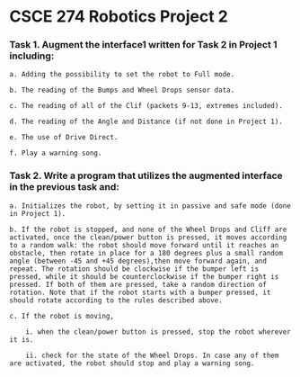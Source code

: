 # CSCE 274 Robotics Project 2

### Task 1. Augment the interface1 written for Task 2 in Project 1 including:
	a. Adding the possibility to set the robot to Full mode.

	b. The reading of the Bumps and Wheel Drops sensor data.

	c. The reading of all of the Clif (packets 9-13, extremes included).
    
	d. The reading of the Angle and Distance (if not done in Project 1).
	
    e. The use of Drive Direct.
	
    f. Play a warning song.

### Task 2. Write a program that utilizes the augmented interface in the previous task and:
	a. Initializes the robot, by setting it in passive and safe mode (done in Project 1).
	
    b. If the robot is stopped, and none of the Wheel Drops and Cliff are activated, once the clean/power button is pressed, it moves according to a random walk: the robot should move forward until it reaches an obstacle, then rotate in place for a 180 degrees plus a small random angle (between -45 and +45 degrees),then move forward again, and repeat. The rotation should be clockwise if the bumper left is pressed, while it should be counterclockwise if the bumper right is pressed. If both of them are pressed, take a random direction of rotation. Note that if the robot starts with a bumper pressed, it should rotate according to the rules described above.
	
    c. If the robot is moving, 
		
        i. when the clean/power button is pressed, stop the robot wherever it is.
		
        ii. check for the state of the Wheel Drops. In case any of them are activated, the robot should stop and play a warning song.